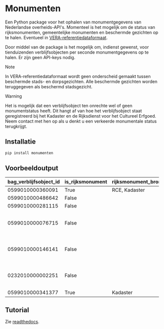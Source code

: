 <!-- snippet-start -->

# Monumenten

Een Python package voor het ophalen van monumentgegevens van Nederlandse overheids-API's. Momenteel is het mogelijk om de status van rijksmonumenten, gemeentelijke monumenten en beschermde gezichten op te halen. Eventueel in [VERA-referentiedataformaat](https://www.coraveraonline.nl/index.php/Referentiedata:EENHEIDMONUMENT).

Door middel van de package is het mogelijk om, indienst gewenst, voor tienduizenden verblijfsobjecten per seconde monumentgegevens op te halen. Er zijn geen API-keys nodig.

> [!NOTE]
> In VERA-referentiedataformaat wordt geen onderscheid gemaakt tussen beschermde stads- en dorpsgezichten. Alle beschermde gezichten worden teruggegeven als beschermd stadsgezicht.

> [!WARNING]
> Het is mogelijk dat een verblijfsobject ten onrechte wel of geen monumentstatus heeft. Dit hangt af van hoe het verblijfsobject staat geregistreerd bij het Kadaster en de Rijksdienst voor het Cultureel Erfgoed. Neem contact met hen op als u denkt u een verkeerde monumentale status terugkrijgt.

## Installatie

```bash
pip install monumenten
```

## Voorbeeldoutput

| bag_verblijfsobject_id | is_rijksmonument | rijksmonument_bron | rijksmonument_nummer | rijksmonument_url                                 | is_beschermd_gezicht | beschermd_gezicht_naam   | is_gemeentelijk_monument | grondslag_gemeentelijk_monument                                                        |
| ---------------------- | ---------------- | ------------------ | -------------------- | ------------------------------------------------- | -------------------- | ------------------------ | ------------------------ | -------------------------------------------------------------------------------------- |
| 0599010000360091       | True             | RCE, Kadaster      | 524327               | https://monumentenregister.cultureelerfgoed.nl... | False                | <NA>                     | False                    | <NA>                                                                                   |
| 0599010000486642       | False            | <NA>               | <NA>                 | <NA>                                              | False                | <NA>                     | False                    | <NA>                                                                                   |
| 0599010000281115       | False            | <NA>               | <NA>                 | <NA>                                              | True                 | Kralingen - Midden       | False                    | <NA>                                                                                   |
| 0599010000076715       | False            | <NA>               | <NA>                 | <NA>                                              | False                | <NA>                     | True                     | Gemeentewet: Aanwijzing gemeentelijk monument (voorbescherming, aanwijzing, afschrift) |
| 0599010000146141       | False            | <NA>               | <NA>                 | <NA>                                              | True                 | Rotterdam - Waterproject | True                     | Gemeentewet: Aanwijzing gemeentelijk monument (voorbescherming, aanwijzing, afschrift) |
| 0232010000002251       | False            | <NA>               | <NA>                 | <NA>                                              | False                | <NA>                     | True                     | Gemeentewet: Aanwijzing gemeentelijk monument (voorbescherming, aanwijzing, afschrift) |
| 0599010000341377       | True             | Kadaster           | <NA>                 | <NA>                                              | False                | <NA>                     | False                    | <NA>                                                                                   |

## Tutorial

<!-- snippet-end -->

Zie [readthedocs](https://monumenten.readthedocs.io/nl/latest/tutorial/).
